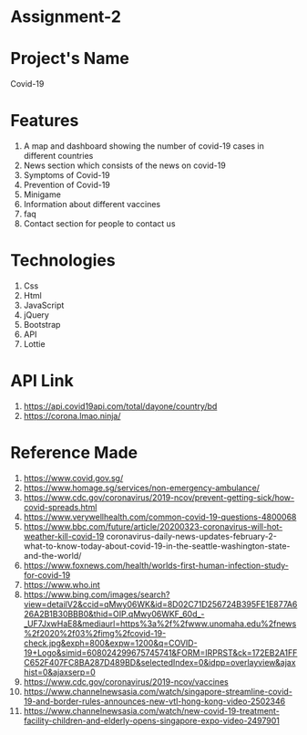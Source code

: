 # Assignment-2

# Project's Name
Covid-19

# Features
1. A map and dashboard showing the number of covid-19 cases in different countries
2. News section which consists of the news on covid-19
3. Symptoms of Covid-19
4. Prevention of Covid-19
5. Minigame
6. Information about different vaccines
7. faq
8. Contact section for people to contact us



# Technologies
1. Css
2. Html
3. JavaScript
4. jQuery
5. Bootstrap
6. API
7. Lottie

# API Link
1. https://api.covid19api.com/total/dayone/country/bd
2. https://corona.lmao.ninja/

# Reference Made
1. https://www.covid.gov.sg/
2. https://www.homage.sg/services/non-emergency-ambulance/
3. https://www.cdc.gov/coronavirus/2019-ncov/prevent-getting-sick/how-covid-spreads.html
4. https://www.verywellhealth.com/common-covid-19-questions-4800068
5. https://www.bbc.com/future/article/20200323-coronavirus-will-hot-weather-kill-covid-19
coronavirus-daily-news-updates-february-2-what-to-know-today-about-covid-19-in-the-seattle-washington-state-and-the-world/
9. https://www.foxnews.com/health/worlds-first-human-infection-study-for-covid-19
10. https://www.who.int
11. https://www.bing.com/images/search?view=detailV2&ccid=qMwy06WK&id=8D02C71D256724B395FE1E877A626A2B1B30BBB0&thid=OIP.qMwy06WKF_60d_-_UF7JxwHaE8&mediaurl=https%3a%2f%2fwww.unomaha.edu%2fnews%2f2020%2f03%2fimg%2fcovid-19-check.jpg&exph=800&expw=1200&q=COVID-19+Logo&simid=608024299675745741&FORM=IRPRST&ck=172EB2A1FFC652F407FC8BA287D489BD&selectedIndex=0&idpp=overlayview&ajaxhist=0&ajaxserp=0
12. https://www.cdc.gov/coronavirus/2019-ncov/vaccines
13. https://www.channelnewsasia.com/watch/singapore-streamline-covid-19-and-border-rules-announces-new-vtl-hong-kong-video-2502346
14. https://www.channelnewsasia.com/watch/new-covid-19-treatment-facility-children-and-elderly-opens-singapore-expo-video-2497901

